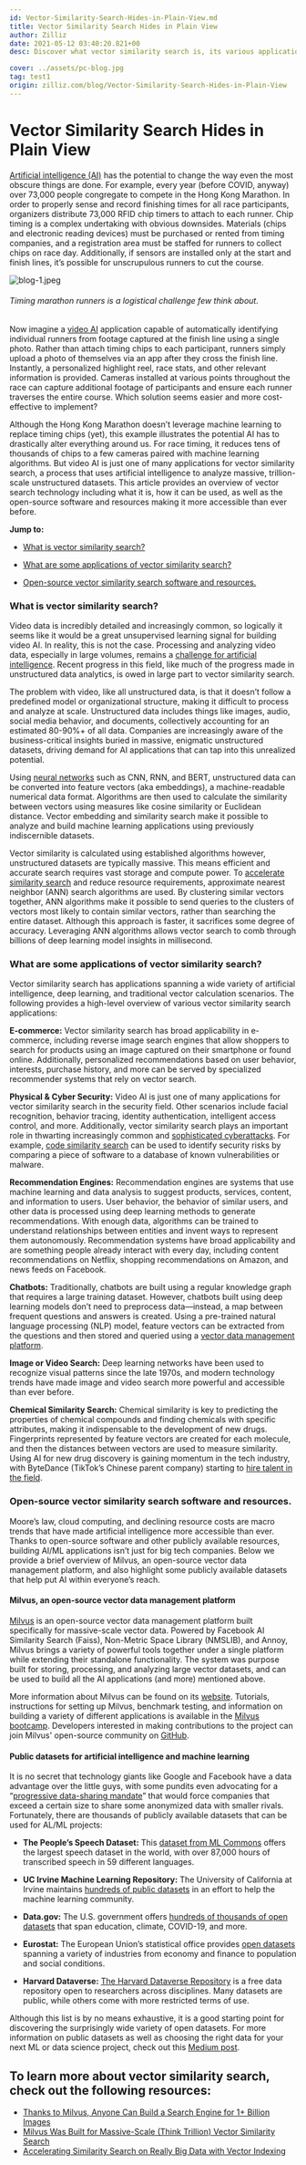 ```yaml
---
id: Vector-Similarity-Search-Hides-in-Plain-View.md
title: Vector Similarity Search Hides in Plain View
author: Zilliz
date: 2021-05-12 03:40:20.821+00
desc: Discover what vector similarity search is, its various applications, and the public resources making artificial intelligence more accessible than ever.

cover: ../assets/pc-blog.jpg
tag: test1
origin: zilliz.com/blog/Vector-Similarity-Search-Hides-in-Plain-View
---
```


# Vector Similarity Search Hides in Plain View

[Artificial intelligence (AI)](https://medium.com/unstructured-data-service/the-easiest-way-to-search-among-1-billion-image-vectors-d6faf72e361f#a291) has the potential to change the way even the most obscure things are done. For example, every year (before COVID, anyway) over 73,000 people congregate to compete in the Hong Kong Marathon. In order to properly sense and record finishing times for all race participants, organizers distribute 73,000 RFID chip timers to attach to each runner. Chip timing is a complex undertaking with obvious downsides. Materials (chips and electronic reading devices) must be purchased or rented from timing companies, and a registration area must be staffed for runners to collect chips on race day. Additionally, if sensors are installed only at the start and finish lines, it’s possible for unscrupulous runners to cut the course.

![blog-1.jpeg](https://zilliz-cms.s3.us-west-2.amazonaws.com/blog_1_e55c133e05.jpeg)

###### Timing marathon runners is a logistical challenge few think about.

Now imagine a [video AI](https://cloud.google.com/video-intelligence) application capable of automatically identifying individual runners from footage captured at the finish line using a single photo. Rather than attach timing chips to each participant, runners simply upload a photo of themselves via an app after they cross the finish line. Instantly, a personalized highlight reel, race stats, and other relevant information is provided. Cameras installed at various points throughout the race can capture additional footage of participants and ensure each runner traverses the entire course. Which solution seems easier and more cost-effective to implement?

Although the Hong Kong Marathon doesn’t leverage machine learning to replace timing chips (yet), this example illustrates the potential AI has to drastically alter everything around us. For race timing, it reduces tens of thousands of chips to a few cameras paired with machine learning algorithms. But video AI is just one of many applications for vector similarity search, a process that uses artificial intelligence to analyze massive, trillion-scale unstructured datasets. This article provides an overview of vector search technology including what it is, how it can be used, as well as the open-source software and resources making it more accessible than ever before.

**Jump to:**

- [What is vector similarity search?](#what-is-vector-similarity-search)

- [What are some applications of vector similarity search?](#what-are-some-applications-of-vector-similarity-search)

- [Open-source vector similarity search software and resources.](#open-source-vector-similarity-search-software-and-resources)

### What is vector similarity search?

Video data is incredibly detailed and increasingly common, so logically it seems like it would be a great unsupervised learning signal for building video AI. In reality, this is not the case. Processing and analyzing video data, especially in large volumes, remains a [challenge for artificial intelligence](https://arxiv.org/pdf/1905.11954.pdf). Recent progress in this field, like much of the progress made in unstructured data analytics, is owed in large part to vector similarity search.

The problem with video, like all unstructured data, is that it doesn’t follow a predefined model or organizational structure, making it difficult to process and analyze at scale. Unstructured data includes things like images, audio, social media behavior, and documents, collectively accounting for an estimated 80-90%+ of all data. Companies are increasingly aware of the business-critical insights buried in massive, enigmatic unstructured datasets, driving demand for AI applications that can tap into this unrealized potential.

Using [neural networks](https://en.wikipedia.org/wiki/Neural_network) such as CNN, RNN, and BERT, unstructured data can be converted into feature vectors (aka embeddings), a machine-readable numerical data format. Algorithms are then used to calculate the similarity between vectors using measures like cosine similarity or Euclidean distance. Vector embedding and similarity search make it possible to analyze and build machine learning applications using previously indiscernible datasets.

Vector similarity is calculated using established algorithms however, unstructured datasets are typically massive. This means efficient and accurate search requires vast storage and compute power. To [accelerate similarity search](https://medium.com/unstructured-data-service/how-to-choose-an-index-in-milvus-4f3d15259212#7a9a) and reduce resource requirements, approximate nearest neighbor (ANN) search algorithms are used. By clustering similar vectors together, ANN algorithms make it possible to send queries to the clusters of vectors most likely to contain similar vectors, rather than searching the entire dataset. Although this approach is faster, it sacrifices some degree of accuracy. Leveraging ANN algorithms allows vector search to comb through billions of deep learning model insights in millisecond.

### What are some applications of vector similarity search?

Vector similarity search has applications spanning a wide variety of artificial intelligence, deep learning, and traditional vector calculation scenarios. The following provides a high-level overview of various vector similarity search applications:

**E-commerce:** Vector similarity search has broad applicability in e-commerce, including reverse image search engines that allow shoppers to search for products using an image captured on their smartphone or found online. Additionally, personalized recommendations based on user behavior, interests, purchase history, and more can be served by specialized recommender systems that rely on vector search.

**Physical & Cyber Security:** Video AI is just one of many applications for vector similarity search in the security field. Other scenarios include facial recognition, behavior tracing, identity authentication, intelligent access control, and more. Additionally, vector similarity search plays an important role in thwarting increasingly common and [sophisticated cyberattacks](https://www.wsj.com/articles/hack-suggests-new-scope-sophistication-for-cyberattacks-11608251360). For example, [code similarity search](https://medium.com/gsi-technology/application-of-ai-to-cybersecurity-part-3-19659bdb3422) can be used to identify security risks by comparing a piece of software to a database of known vulnerabilities or malware.

**Recommendation Engines:** Recommendation engines are systems that use machine learning and data analysis to suggest products, services, content, and information to users. User behavior, the behavior of similar users, and other data is processed using deep learning methods to generate recommendations. With enough data, algorithms can be trained to understand relationships between entities and invent ways to represent them autonomously. Recommendation systems have broad applicability and are something people already interact with every day, including content recommendations on Netflix, shopping recommendations on Amazon, and news feeds on Facebook.

**Chatbots:** Traditionally, chatbots are built using a regular knowledge graph that requires a large training dataset. However, chatbots built using deep learning models don’t need to preprocess data—instead, a map between frequent questions and answers is created. Using a pre-trained natural language processing (NLP) model, feature vectors can be extracted from the questions and then stored and queried using a [vector data management platform](https://medium.com/unstructured-data-service/the-easiest-way-to-search-among-1-billion-image-vectors-d6faf72e361f#92e0).

**Image or Video Search:** Deep learning networks have been used to recognize visual patterns since the late 1970s, and modern technology trends have made image and video search more powerful and accessible than ever before.

**Chemical Similarity Search:** Chemical similarity is key to predicting the properties of chemical compounds and finding chemicals with specific attributes, making it indispensable to the development of new drugs. Fingerprints represented by feature vectors are created for each molecule, and then the distances between vectors are used to measure similarity. Using AI for new drug discovery is gaining momentum in the tech industry, with ByteDance (TikTok’s Chinese parent company) starting to [hire talent in the field](https://techcrunch.com/2020/12/23/bytedance-ai-drug/).

### Open-source vector similarity search software and resources.

Moore’s law, cloud computing, and declining resource costs are macro trends that have made artificial intelligence more accessible than ever. Thanks to open-source software and other publicly available resources, building AI/ML applications isn’t just for big tech companies. Below we provide a brief overview of Milvus, an open-source vector data management platform, and also highlight some publicly available datasets that help put AI within everyone’s reach.

#### Milvus, an open-source vector data management platform

[Milvus](https://milvus.io/) is an open-source vector data management platform built specifically for massive-scale vector data. Powered by Facebook AI Similarity Search (Faiss), Non-Metric Space Library (NMSLIB), and Annoy, Milvus brings a variety of powerful tools together under a single platform while extending their standalone functionality. The system was purpose built for storing, processing, and analyzing large vector datasets, and can be used to build all the AI applications (and more) mentioned above.

More information about Milvus can be found on its [website](https://milvus.io/). Tutorials, instructions for setting up Milvus, benchmark testing, and information on building a variety of different applications is available in the [Milvus bootcamp](https://github.com/milvus-io/bootcamp). Developers interested in making contributions to the project can join Milvus' open-source community on [GitHub](https://github.com/milvus-io).

#### Public datasets for artificial intelligence and machine learning

It is no secret that technology giants like Google and Facebook have a data advantage over the little guys, with some pundits even advocating for a “[progressive data-sharing mandate](https://www.technologyreview.com/2019/06/06/135067/making-big-tech-companies-share-data-could-do-more-good-than-breaking-them-up/)” that would force companies that exceed a certain size to share some anonymized data with smaller rivals. Fortunately, there are thousands of publicly available datasets that can be used for AL/ML projects:

- **The People’s Speech Dataset:** This [dataset from ML Commons](https://mlcommons.org/en/peoples-speech/) offers the largest speech dataset in the world, with over 87,000 hours of transcribed speech in 59 different languages.

- **UC Irvine Machine Learning Repository:** The University of California at Irvine maintains [hundreds of public datasets](https://archive.ics.uci.edu/ml/index.php) in an effort to help the machine learning community.

- **Data.gov:** The U.S. government offers [hundreds of thousands of open datasets](https://www.data.gov/) that span education, climate, COVID-19, and more.

- **Eurostat:** The European Union’s statistical office provides [open datasets](https://ec.europa.eu/eurostat/data/database) spanning a variety of industries from economy and finance to population and social conditions.

- **Harvard Dataverse:** [The Harvard Dataverse Repository](https://dataverse.harvard.edu/) is a free data repository open to researchers across disciplines. Many datasets are public, while others come with more restricted terms of use.

Although this list is by no means exhaustive, it is a good starting point for discovering the surprisingly wide variety of open datasets. For more information on public datasets as well as choosing the right data for your next ML or data science project, check out this [Medium post](https://altexsoft.medium.com/best-public-datasets-for-machine-learning-and-data-science-sources-and-advice-on-the-choice-636a0e754052).

## To learn more about vector similarity search, check out the following resources:

- [Thanks to Milvus, Anyone Can Build a Search Engine for 1+ Billion Images](https://zilliz.com/blog/Thanks-to-Milvus-Anyone-Can-Build-a-Vector-Database-for-1-Billion-Images)
- [Milvus Was Built for Massive-Scale (Think Trillion) Vector Similarity Search](https://zilliz.com/blog/Milvus-Was-Built-for-Massive-Scale-Think-Trillion-Vector-Similarity-Search)
- [Accelerating Similarity Search on Really Big Data with Vector Indexing](https://zilliz.com/blog/Accelerating-Similarity-Search-on-Really-Big-Data-with-Vector-Indexing)
